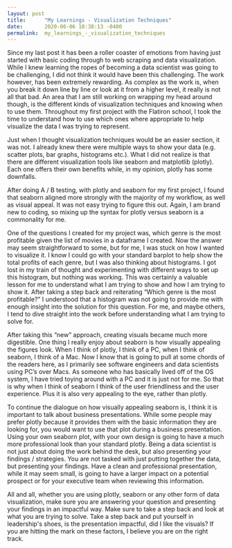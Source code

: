 ```yaml
---
layout: post
title:      "My Learnings - Visualization Techniques"
date:       2020-06-06 18:38:13 -0400
permalink:  my_learnings_-_visualization_techniques
---
```



Since my last post it has been a roller coaster of emotions from having just started with basic coding through to web scraping and data visualization. While I knew learning the ropes of becoming a data scientist was going to be challenging, I did not think it would have been this challenging. The work however, has been extremely rewarding. As complex as the work is, when you break it down line by line or look at it from a higher level, it really is not all that bad. An area that I am still working on wrapping my head around though, is the different kinds of visualization techniques and knowing when to use them. Throughout my first project with the Flatiron school, I took the time to understand how to use which ones where appropriate to help visualize the data I was trying to represent.

Just when I thought visualization techniques would be an easier section, it was not. I already knew there were multiple ways to show your data (e.g. scatter plots, bar graphs, histograms etc.). What I did not realize is that there are different visualization tools like seaborn and matplotlib (plotly). Each one offers their own benefits while, in my opinion, plotly has some downfalls.

After doing A / B testing, with plotly and seaborn for my first project, I found that seaborn aligned more strongly with the majority of my workflow, as well as visual appeal. It was not easy trying to figure this out. Again, I am brand new to coding, so mixing up the syntax for plotly versus seaborn is a commonality for me.

One of the questions I created for my project was, which genre is the most profitable given the list of movies in a dataframe I created. Now the answer may seem straightforward to some, but for me, I was stuck on how I wanted to visualize it. I know I could go with your standard barplot to help show the total profits of each genre, but I was also thinking about histograms. I got lost in my train of thought and experimenting with different ways to set up this histogram, but nothing was working. This was certainly a valuable lesson for me to understand what I am trying to show and how I am trying to show it. After taking a step back and reiterating “Which genre is the most profitable?” I understood that a histogram was not going to provide me with enough insight into the solution for this question. For me, and maybe others, I tend to dive straight into the work before understanding what I am trying to solve for.

After taking this “new” approach, creating visuals became much more digestible. One thing I really enjoy about seaborn is how visually appealing the figures look. When I think of plotly, I think of a PC, when I think of seaborn, I think of a Mac. Now I know that is going to pull at some chords of the readers here, as I primarily see software engineers and data scientists using PC’s over Macs. As someone who has basically lived off of the OS system, I have tried toying around with a PC and it is just not for me. So that is why when I think of seaborn I think of the user friendliness and the user experience. Plus it is also very appealing to the eye, rather than plotly.

To continue the dialogue on how visually appealing seaborn is, I think it is important to talk about business presentations. While some people may prefer plotly because it provides them with the basic information they are looking for, you would want to use that plot during a business presentation. Using your own seaborn plot, with your own design is going to have a much more professional look than your standard plotly. Being a data scientist is not just about doing the work behind the desk, but also presenting your findings / strategies. You are not tasked with just putting together the data, but presenting your findings. Have a clean and professional presentation, while it may seem small, is going to have a larger impact on a potential prospect or for your executive team when reviewing this information.

All and all, whether you are using plotly, seaborn or any other form of data visualization, make sure you are answering your question and presenting your findings in an impactful way. Make sure to take a step back and look at what you are trying to solve. Take a step back and put yourself in leadership's shoes, is the presentation impactful, did I like the visuals? If you are hitting the mark on these factors, I believe you are on the right track.
